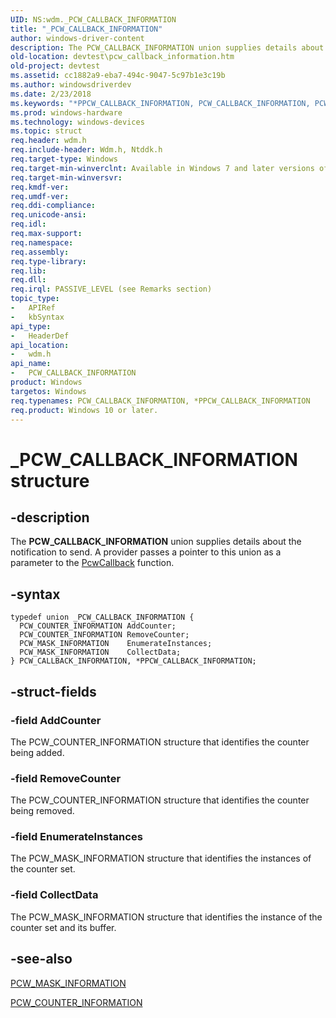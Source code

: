 ```yaml
---
UID: NS:wdm._PCW_CALLBACK_INFORMATION
title: "_PCW_CALLBACK_INFORMATION"
author: windows-driver-content
description: The PCW_CALLBACK_INFORMATION union supplies details about the notification to send. A provider passes a pointer to this union as a parameter to the PcwCallback function.
old-location: devtest\pcw_callback_information.htm
old-project: devtest
ms.assetid: cc1882a9-eba7-494c-9047-5c97b1e3c19b
ms.author: windowsdriverdev
ms.date: 2/23/2018
ms.keywords: "*PPCW_CALLBACK_INFORMATION, PCW_CALLBACK_INFORMATION, PCW_CALLBACK_INFORMATION union [Driver Development Tools], PPCW_CALLBACK_INFORMATION, PPCW_CALLBACK_INFORMATION union pointer [Driver Development Tools], _PCW_CALLBACK_INFORMATION, devtest.pcw_callback_information, km_pcw_d44ee92a-c8a0-4da9-8739-cf5443ee2d85.xml, wdm/PCW_CALLBACK_INFORMATION, wdm/PPCW_CALLBACK_INFORMATION"
ms.prod: windows-hardware
ms.technology: windows-devices
ms.topic: struct
req.header: wdm.h
req.include-header: Wdm.h, Ntddk.h
req.target-type: Windows
req.target-min-winverclnt: Available in Windows 7 and later versions of Windows.
req.target-min-winversvr: 
req.kmdf-ver: 
req.umdf-ver: 
req.ddi-compliance: 
req.unicode-ansi: 
req.idl: 
req.max-support: 
req.namespace: 
req.assembly: 
req.type-library: 
req.lib: 
req.dll: 
req.irql: PASSIVE_LEVEL (see Remarks section)
topic_type:
-	APIRef
-	kbSyntax
api_type:
-	HeaderDef
api_location:
-	wdm.h
api_name:
-	PCW_CALLBACK_INFORMATION
product: Windows
targetos: Windows
req.typenames: PCW_CALLBACK_INFORMATION, *PPCW_CALLBACK_INFORMATION
req.product: Windows 10 or later.
---
```


# _PCW_CALLBACK_INFORMATION structure


## -description


The <b>PCW_CALLBACK_INFORMATION</b> union supplies details about the notification to send. A provider passes a pointer to this union as a parameter to the <a href="..\wdm\nc-wdm-pcw_callback.md">PcwCallback</a> function. 


## -syntax


````
typedef union _PCW_CALLBACK_INFORMATION {
  PCW_COUNTER_INFORMATION AddCounter;
  PCW_COUNTER_INFORMATION RemoveCounter;
  PCW_MASK_INFORMATION    EnumerateInstances;
  PCW_MASK_INFORMATION    CollectData;
} PCW_CALLBACK_INFORMATION, *PPCW_CALLBACK_INFORMATION;
````


## -struct-fields




### -field AddCounter

The PCW_COUNTER_INFORMATION structure that identifies the counter being added. 


### -field RemoveCounter

The PCW_COUNTER_INFORMATION structure that identifies the counter being removed. 


### -field EnumerateInstances

The PCW_MASK_INFORMATION structure that identifies the instances of the counter set.


### -field CollectData

The PCW_MASK_INFORMATION structure that identifies the instance of the counter set and its buffer.


## -see-also

<a href="..\wdm\ns-wdm-_pcw_mask_information.md">PCW_MASK_INFORMATION</a>



<a href="..\wdm\ns-wdm-_pcw_counter_information.md">PCW_COUNTER_INFORMATION</a>



 

 



